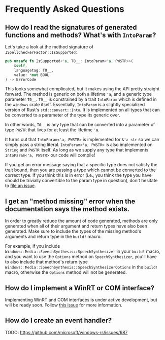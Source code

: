 # Frequently Asked Questions

## How do I read the signatures of generated functions and methods? What's with `IntoParam`?

Let's take a look at the method signature of `ISpellCheckerFactor::IsSupported`:

```rust
pub unsafe fn IsSupported<'a, T0__: IntoParam<'a, PWSTR>>(
    &self,
    languagetag: T0__,
    value: *mut BOOL
) -> ErrorCode
```

This looks somewhat complicated, but it makes using the API pretty straight forward. The method is generic on both a lifetime `'a`, and a generic type parameter `T0__`. `T0__` is constrained by a trait `IntoParam` which is defined in the `windows` crate itself. Essentially, `IntoParam` is a slightly specialized version of Rust's `std::convert::Into`. It is implemented on all types that can be converted to a parameter of the type its generic over. 

In other words, `T0__` is any type that can be converted into a parameter of type `PWSTR` that lives for at least the lifetime `'a`. 

It turns out that `IntoParam<'a, PWSTR>` is implemented for `&'a str` so we can simply pass a string literal. `IntoParam<'a, PWSTR>` is also implemented on `String` and `PWSTR` itself. As long as we supply any type that implements `IntoParam<'a, PWSTR>` our code will compile!

If you get an error message saying that a specific type does not satisfy the trait bound, then you are passing a type which cannot be converted to the correct type. If you think this is in error (i.e., you think the type you have should be trivially convertible to the param type in question), don't hesitate to [file an issue](https://github.com/microsoft/windows-rs/issues).

## I get an "method missing" error when the documentation says the method exists.

In order to greatly reduce the amount of code generated, methods are only generated when all of their argument and return types have also been generated. Make sure to include the types of the missing method's arguments and return type in the `build!` macro.

For example, if you include `Windows::Media::SpeechSynthesis::SpeechSynthesizer` in your `build!` macro, and you want to use the `Options` method on `SpeechSynthesizer`, you'll have to also include that method's return type `Windows::Media::SpeechSynthesis::SpeechSynthesizerOptions` in the `build!` macro, otherwise the `Options` method will not be generated.

## How do I implement a WinRT or COM interface?

Implementing WinRT and COM interfaces is under active development, but will be ready soon. Follow [this issue](https://github.com/microsoft/windows-rs/issues/81) for more information.

## How do I create an event handler?

TODO: https://github.com/microsoft/windows-rs/issues/687
